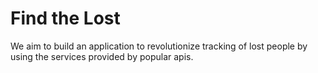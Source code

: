 # Find the Lost

We aim to build an application to revolutionize tracking of lost people by using the services provided by popular apis. 
